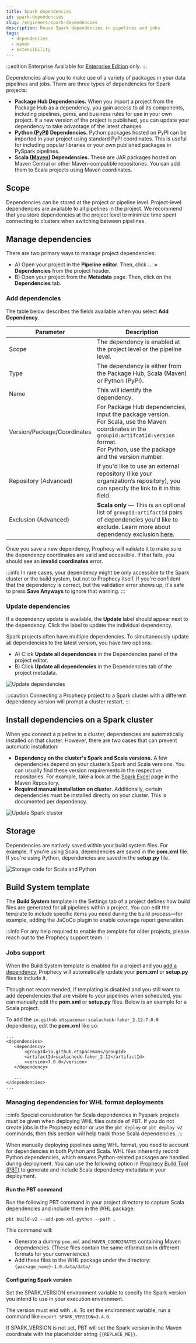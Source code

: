 ```yaml
---
title: Spark dependencies
id: spark-dependencies
slug: /engineers/spark-dependencies
description: Reuse Spark dependencies in pipelines and jobs
tags:
  - dependencies
  - maven
  - extensibility
---
```


:::edition Enterprise
Available for [Enterprise Edition](/getting-started/editions/) only.
:::

Dependencies allow you to make use of a variety of packages in your data pipelines and jobs. There are three types of dependencies for Spark projects:

- **Package Hub Dependencies.** When you import a project from the Package Hub as a dependency, you gain access to all its components, including pipelines, gems, and business rules for use in your own project. If a new version of the project is published, you can update your dependency to take advantage of the latest changes.
- **Python ([PyPI](https://pypi.org/)) Dependencies.** Python packages hosted on PyPI can be imported in your project using standard PyPI coordinates. This is useful for including popular libraries or your own published packages in PySpark pipelines.
- **Scala ([Maven](https://mvnrepository.com/)) Dependencies.** These are JAR packages hosted on Maven Central or other Maven-compatible repositories. You can add them to Scala projects using Maven coordinates.

## Scope

Dependencies can be stored at the project or pipeline level. Project-level dependencies are available to all pipelines in the project. We recommend that you store dependencies at the project level to minimize time spent connecting to clusters when switching between pipelines.

## Manage dependencies

There are two primary ways to manage project dependencies:

- A) Open your project in the **Pipeline editor**. Then, click **… > Dependencies** from the project header.
- B) Open your project from the **Metadata** page. Then, click on the **Dependencies** tab.

### Add dependencies

The table below describes the fields available when you select **Add Dependency**.

| Parameter                   | Description                                                                                                                                                                                                                                                                              |
| --------------------------- | ---------------------------------------------------------------------------------------------------------------------------------------------------------------------------------------------------------------------------------------------------------------------------------------- |
| Scope                       | The dependency is enabled at the project level or the pipeline level.                                                                                                                                                                                                                    |
| Type                        | The dependency is either from the Package Hub, Scala (Maven) or Python (PyPI).                                                                                                                                                                                                           |
| Name                        | This will identify the dependency.                                                                                                                                                                                                                                                       |
| Version/Package/Coordinates | For Package Hub dependencies, input the package version. <br/>For Scala, use the Maven coordinates in the `groupId:artifcatId:version` format. <br/>For Python, use the package and the version number.                                                                                  |
| Repository (Advanced)       | If you'd like to use an external repository (like your organization’s repository), you can specify the link to it in this field.                                                                                                                                                         |
| Exclusion (Advanced)        | **Scala only** — This is an optional list of `groupId:artifactId` pairs of dependencies you'd like to exclude. Learn more about dependency exclusion [here](https://maven.apache.org/guides/introduction/introduction-to-optional-and-excludes-dependencies.html#dependency-exclusions). |

Once you save a new dependency, Prophecy will validate it to make sure the dependency coordinates are valid and accessible. If
that fails, you should see an **invalid coordinates** error.

:::info
In rare cases, your dependency might be only accessible to the Spark cluster or the build system, but not to Prophecy
itself. If you're confident that the dependency is correct, but the validation error shows up, it's safe to press **Save
Anyways** to ignore that warning.
:::

### Update dependencies

If a dependency update is available, the **Update** label should appear next to the dependency. Click the label to update the individual dependency.

Spark projects often have multiple dependencies. To simultaneously update all dependencies to the latest version, you have two options:

- A) Click **Update all dependencies** in the Dependencies panel of the project editor.
- B) Click **Update all dependencies** in the Dependencies tab of the project metadata.

![Update dependencies](img/update-all-dependencies.png)

:::caution
Connecting a Prophecy project to a Spark cluster with a different dependency version will prompt a cluster restart.
:::

## Install dependencies on a Spark cluster

When you connect a pipeline to a cluster, dependencies are automatically installed on that cluster. However, there are two cases that can prevent automatic installation:

- **Dependency on the cluster's Spark and Scala versions.** A few dependencies depend on your cluster’s Spark and Scala versions. You can usually find these version requirements in the respective repositories. For example, take a look at the [Spark Excel](https://mvnrepository.com/artifact/com.crealytics/spark-excel) page in the Maven Repository.
- **Required manual installation on cluster**. Additionally, certain dependencies must be installed directly on your cluster. This is documented per dependency.

![Update Spark cluster](./img/synth_0_1_requirements.png)

## Storage

Dependencies are natively saved within your build system files. For example, if you're using Scala, dependencies are saved in the
**pom.xml** file. If you're using Python, dependencies are saved in the **setup.py** file.

![Storage code for Scala and Python](img/dependencies-storage.png)

## Build System template

The **Build System** template in the Settings tab of a project defines how build files are generated for all pipelines within a project. You can edit the template to include specific items you need during the build process—for example, adding the JaCoCo plugin to enable coverage report generation.

:::info
For any help required to enable the template for older projects, please reach out to the Prophecy support team.
:::

### Jobs support

When the Build System template is enabled for a project and you [add a dependency](#add-dependencies), Prophecy will automatically update your **pom.xml** or **setup.py** files to include it.

Though not recommended, if templating is disabled and you still want to add dependencies that are visible to your pipelines when scheduled, you can manually edit the **pom.xml** or **setup.py** files. Below is an example for a Scala project.

To add the `io.github.etspaceman:scalacheck-faker_2.12:7.0.0` dependency, edit the **pom.xml** like so:

```
...
<dependencies>
   <dependency>
       <groupId>io.github.etspaceman</groupId>
       <artifactId>scalacheck-faker_2.12</artifactId>
       <version>7.0.0</version>
   </dependency>

   ...
</dependencies>
...
```

### Managing dependencies for WHL format deployments

:::info
Special consideration for Scala dependencies in Pyspark projects must be given when deploying WHL files outside of PBT.
If you do not create jobs in the Prophecy editor or use the `pbt deploy` or `pbt deploy-v2` commands, then this
section will help track those Scala dependencies.
:::

When manually deploying pipelines using WHL format, you need to account for dependencies in both Python and Scala.
WHL files inherently record Python dependencies, which ensures Python-related packages are handled during deployment.
You can use the following option in [Prophecy Build Tool (PBT)](/engineers/prophecy-build-tool) to
generate and include Scala dependency metadata in your deployment.

#### Run the PBT command

Run the following PBT command in your project directory to capture Scala dependencies and include them in the WHL package:

```
pbt build-v2 --add-pom-xml-python --path .
```

This command will:

- Generate a dummy `pom.xml` and `MAVEN_COORDINATES` containing Maven dependencies.
  (These files contain the same information in different formats for your convenience.)
- Add these files to the WHL package under the directory: `{package_name}-1.0.data/data/`

#### Configuring Spark version

Set the SPARK_VERSION environment variable to specify the Spark version you intend to use in your execution environment.

The version must end with `.0`. To set the environment variable, run a command like `export SPARK_VERSION=3.4.0`.

If SPARK_VERSION is not set, PBT will set the Spark version in the Maven coordinate with the placeholder string `{{REPLACE_ME}}`.
